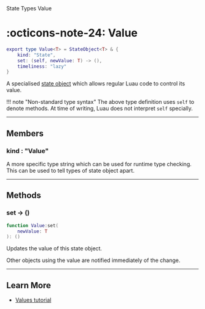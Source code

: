 <nav class="fusiondoc-api-breadcrumbs">
	<span>State</span>
	<span>Types</span>
	<span>Value</span>
</nav>

<h1 class="fusiondoc-api-header" markdown>
	<span class="fusiondoc-api-icon" markdown>:octicons-note-24:</span>
	<span class="fusiondoc-api-name">Value</span>
</h1>

```Lua
export type Value<T> = StateObject<T> & {
	kind: "State",
 	set: (self, newValue: T) -> (),
	timeliness: "lazy"
}
```

A specialised [state object](../stateobject) which allows regular Luau code to
control its value.

!!! note "Non-standard type syntax"
	The above type definition uses `self` to denote methods. At time of writing,
	Luau does not interpret `self` specially.

-----

## Members

<h3 markdown>
	kind
	<span class="fusiondoc-api-type">
		: "Value"
	</span>
</h3>

A more specific type string which can be used for runtime type checking. This
can be used to tell types of state object apart.

-----

## Methods

<h3 markdown>
	set
	<span class="fusiondoc-api-type">
		-> ()
	</span>
</h3>

```Lua
function Value:set(
	newValue: T
): ()
```

Updates the value of this state object.

Other objects using the value are notified immediately of the change.

-----

## Learn More

- [Values tutorial](../../../../tutorials/fundamentals/values)